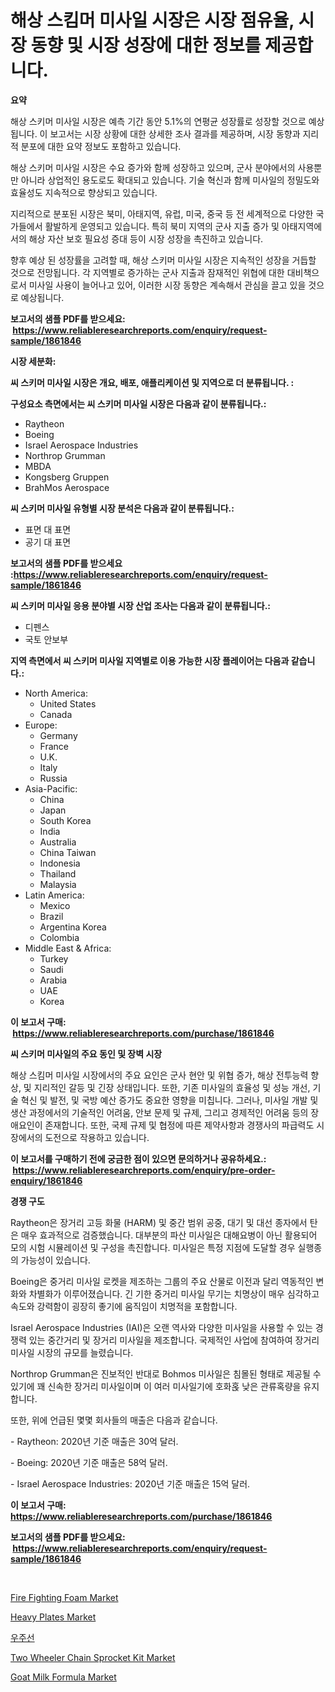 <p><h1>해상 스킴머 미사일 시장은 시장 점유율, 시장 동향 및 시장 성장에 대한 정보를 제공합니다.</h1></p><p><strong>요약</strong></p>
<p><p>해상 스키머 미사일 시장은 예측 기간 동안 5.1%의 연평균 성장률로 성장할 것으로 예상됩니다. 이 보고서는 시장 상황에 대한 상세한 조사 결과를 제공하며, 시장 동향과 지리적 분포에 대한 요약 정보도 포함하고 있습니다.</p><p>해상 스키머 미사일 시장은 수요 증가와 함께 성장하고 있으며, 군사 분야에서의 사용뿐만 아니라 상업적인 용도로도 확대되고 있습니다. 기술 혁신과 함께 미사일의 정밀도와 효율성도 지속적으로 향상되고 있습니다.</p><p>지리적으로 분포된 시장은 북미, 아태지역, 유럽, 미국, 중국 등 전 세계적으로 다양한 국가들에서 활발하게 운영되고 있습니다. 특히 북미 지역의 군사 지출 증가 및 아태지역에서의 해상 자산 보호 필요성 증대 등이 시장 성장을 촉진하고 있습니다.</p><p>향후 예상 된 성장률을 고려할 때, 해상 스키머 미사일 시장은 지속적인 성장을 거듭할 것으로 전망됩니다. 각 지역별로 증가하는 군사 지출과 잠재적인 위협에 대한 대비책으로서 미사일 사용이 늘어나고 있어, 이러한 시장 동향은 계속해서 관심을 끌고 있을 것으로 예상됩니다.</p></p>
<p><strong>보고서의 샘플 PDF를 받으세요: &nbsp;<a href="https://www.reliableresearchreports.com/enquiry/request-sample/1861846">https://www.reliableresearchreports.com/enquiry/request-sample/1861846</a></strong></p>
<p><strong>시장 세분화:</strong></p>
<p><strong> 씨 스키머 미사일 시장은 개요, 배포, 애플리케이션 및 지역으로 더 분류됩니다. :</strong></p>
<p><strong>구성요소 측면에서는 씨 스키머 미사일 시장은 다음과 같이 분류됩니다.:</strong></p>
<p><ul><li>Raytheon</li><li>Boeing</li><li>Israel Aerospace Industries</li><li>Northrop Grumman</li><li>MBDA</li><li>Kongsberg Gruppen</li><li>BrahMos Aerospace</li></ul></p>
<p><strong> 씨 스키머 미사일 유형별 시장 분석은 다음과 같이 분류됩니다.:</strong></p>
<p><ul><li>표면 대 표면</li><li>공기 대 표면</li></ul></p>
<p><strong>보고서의 샘플 PDF를 받으세요 :<a href="https://www.reliableresearchreports.com/enquiry/request-sample/1861846">https://www.reliableresearchreports.com/enquiry/request-sample/1861846</a></strong></p>
<p><strong> 씨 스키머 미사일 응용 분야별 시장 산업 조사는 다음과 같이 분류됩니다.:</strong></p>
<p><ul><li>디펜스</li><li>국토 안보부</li></ul></p>
<p><strong>지역 측면에서 씨 스키머 미사일 지역별로 이용 가능한 시장 플레이어는 다음과 같습니다.:</strong></p>
<p><ul>
    <li>
        North America:
        <ul>
            <li>United States</li>
            <li>Canada</li>
        </ul>
    </li>
    <li>
        Europe:
        <ul>
            <li>Germany</li>
            <li>France</li>
            <li>U.K.</li>
            <li>Italy</li>
            <li>Russia</li>
        </ul>
    </li>
    <li>
        Asia-Pacific:
        <ul>
            <li>China</li>
            <li>Japan</li>
            <li>South Korea</li>
            <li>India</li>
            <li>Australia</li>
            <li>China Taiwan</li>
            <li>Indonesia</li>
            <li>Thailand</li>
            <li>Malaysia</li>
        </ul>
    </li>
    <li>
        Latin America:
        <ul>
            <li>Mexico</li>
            <li>Brazil</li>
            <li>Argentina Korea</li>
            <li>Colombia</li>
        </ul>
    </li>
    <li>
        Middle East & Africa:
        <ul>
            <li>Turkey</li>
            <li>Saudi</li>
            <li>Arabia</li>
            <li>UAE</li>
            <li>Korea</li>
        </ul>
    </li>
    </ul></p>
<p><strong>이 보고서 구매: &nbsp;<a href="https://www.reliableresearchreports.com/purchase/1861846">https://www.reliableresearchreports.com/purchase/1861846</a></strong></p>
<p><strong>씨 스키머 미사일의 주요 동인 및 장벽 시장</strong></p>
<p><p>해상 스킴머 미사일 시장에서의 주요 요인은 군사 현안 및 위협 증가, 해상 전투능력 향상, 및 지리적인 갈등 및 긴장 상태입니다. 또한, 기존 미사일의 효율성 및 성능 개선, 기술 혁신 및 발전, 및 국방 예산 증가도 중요한 영향을 미칩니다. 그러나, 미사일 개발 및 생산 과정에서의 기술적인 어려움, 안보 문제 및 규제, 그리고 경제적인 어려움 등의 장애요인이 존재합니다. 또한, 국제 규제 및 협정에 따른 제약사항과 경쟁사의 파급력도 시장에서의 도전으로 작용하고 있습니다.</p></p>
<p><strong>이 보고서를 구매하기 전에 궁금한 점이 있으면 문의하거나 공유하세요.: &nbsp;<a href="https://www.reliableresearchreports.com/enquiry/pre-order-enquiry/1861846">https://www.reliableresearchreports.com/enquiry/pre-order-enquiry/1861846</a></strong></p>
<p><strong>경쟁 구도</strong></p>
<p><p>Raytheon은 장거리 고등 화물 (HARM) 및 중간 범위 공중, 대기 및 대선 종자에서 탄은 매우 효과적으로 검증했습니다. 대부분의 파산 미사일은 대해요병이 아닌 활용되어 모의 시험 시뮬레이션 및 구성을 촉진합니다. 미사일은 특정 지점에 도달할 경우 실행종의 가능성이 있습니다.</p><p>Boeing은 중거리 미사일 로켓을 제조하는 그룹의 주요 산물로 이전과 달리 역동적인 변화와 차별화가 이루어졌습니다. 긴 기한 중거리 미사일 무기는 치명상이 매우 심각하고 속도와 강력함이 굉장히 좋기에 움직임이 치명적을 포함합니다.</p><p>Israel Aerospace Industries (IAI)은 오랜 역사와 다양한 미사일을 사용할 수 있는 경쟁력 있는 중간거리 및 장거리 미사일을 제조합니다. 국제적인 사업에 참여하여 장거리 미사일 시장의 규모를 늘렸습니다.</p><p>Northrop Grumman은 진보적인 반대로  Bohmos 미사일은 침몰된 형태로 제공될 수 있기에 꽤 신속한 장거리 미사일이며 이 여러 미사일기에 호화혽 낮은 관류혹량을 유지합니다.</p><p>또한, 위에 언급된 몇몇 회사들의 매출은 다음과 같습니다.</p><p>- Raytheon: 2020년 기준 매출은 30억 달러.</p><p>- Boeing: 2020년 기준 매출은 58억 달러.</p><p>- Israel Aerospace Industries: 2020년 기준 매출은 15억 달러.</p></p>
<p><strong>이 보고서 구매: &nbsp; <a href="https://www.reliableresearchreports.com/purchase/1861846">https://www.reliableresearchreports.com/purchase/1861846</a></strong></p>
<p><strong>보고서의 샘플 PDF를 받으세요: &nbsp;<a href="https://www.reliableresearchreports.com/enquiry/request-sample/1861846">https://www.reliableresearchreports.com/enquiry/request-sample/1861846</a></strong><strong></strong></p>
<p>&nbsp;</p>
<p><p><a href="https://github.com/castoriffic/Market-Research-Report-List-3/blob/main/fire-fighting-foam-market.md">Fire Fighting Foam Market</a></p><p><a href="https://github.com/yoshih12/Market-Research-Report-List-2/blob/main/heavy-plates-market.md">Heavy Plates Market</a></p><p><a href="https://github.com/nuekbpymrrz5/Market-Research-Report-List-1/blob/main/3629237191500.md">우주선</a></p><p><a href="https://automatic-knee-4c7.notion.site/Two-Wheeler-Chain-Sprocket-Kit-Market-Size-and-Examines-its-Market-Scope-with-a-Primary-Focus-on-G-f63c869f7f1a426caba6f414ff0f1377">Two Wheeler Chain Sprocket Kit Market</a></p><p><a href="https://view.publitas.com/reportprime-1/goat-milk-formula-market-provides-detailed-segmentation-of-this-market-based-on-type-application-and-region-and-forecast-for-the-period-from-2024-2031/">Goat Milk Formula Market</a></p></p>